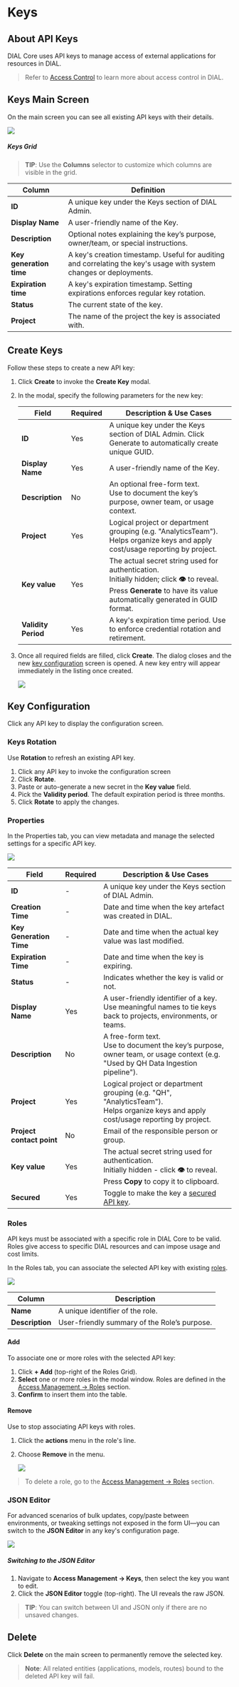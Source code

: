 # Keys

## About API Keys

DIAL Core uses API keys to manage access of external applications for resources in DIAL.

> Refer to [Access Control](/docs/platform/3.core/2.access-control-intro.md) to learn more about access control in DIAL.

## Keys Main Screen

On the main screen you can see all existing API keys with their details.

![](img/img_42.png)

##### Keys Grid

> **TIP**: Use the **Columns** selector to customize which columns are visible in the grid.

| Column                    | Definition                                                                                                          |
|---------------------------|---------------------------------------------------------------------------------------------------------------------|
| **ID**                    | A unique key under the Keys section of DIAL Admin.                                                                  |
| **Display Name**          | A user-friendly name of the Key.                                                                                    |
| **Description**           | Optional notes explaining the key’s purpose, owner/team, or special instructions.                                   |
| **Key generation time**   | A key's creation timestamp. Useful for auditing and correlating the key's usage with system changes or deployments. |
| **Expiration time**       | A key's expiration timestamp. Setting expirations enforces regular key rotation.                                    |
| **Status**                | The current state of the key.                                                                                       |
| **Project**               | The name of the project the key is associated with.                                                                 |


## Create Keys

Follow these steps to create a new API key:

1. Click **Create** to invoke the **Create Key** modal.
2. In the modal, specify the following parameters for the new key:

    | Field               | Required | Description & Use Cases                                                                                                                                                             |
    |---------------------|----------|-------------------------------------------------------------------------------------------------------------------------------------------------------------------------------------|
    | **ID**              | Yes      | A unique key under the Keys section of DIAL Admin. Click Generate to automatically create unique GUID.                                                                              |
    | **Display Name**    | Yes      | A user-friendly name of the Key.                                                                                                                                                    |
    | **Description**     | No       | An optional free-form text.<br />Use to document the key’s purpose, owner team, or usage context.                                                                                   |
    | **Project**         | Yes      | Logical project or department grouping (e.g. "AnalyticsTeam").<br />Helps organize keys and apply cost/usage reporting by project.                                                  |
    | **Key value**       | Yes      | The actual secret string used for authentication.<br />Initially hidden; click **👁️** to reveal.<br />Press **Generate** to have its value automatically generated in GUID format. |
    | **Validity Period** | Yes      | A key's expiration time period. Use to enforce credential rotation and retirement.                                                                                                  |

3. Once all required fields are filled, click **Create**. The dialog closes and the new [key configuration](#key-configuration) screen is opened. A new key entry will appear immediately in the listing once created.

    ![](img/img_43.png)


## Key Configuration

Click any API key to display the configuration screen.

### Keys Rotation

Use **Rotation** to refresh an existing API key.

1. Click any API key to invoke the configuration screen
2. Click **Rotate**.
3. Paste or auto-generate a new secret in the **Key value** field.
4. Pick the **Validity period**. The default expiration period is three months.
5. Click **Rotate** to apply the changes.

### Properties

In the Properties tab, you can view metadata and manage the selected settings for a specific API key. 

![](img/img_44.png)

| Field                     | Required | Description & Use Cases                                                                                                                         |
|---------------------------|----------|-------------------------------------------------------------------------------------------------------------------------------------------------|
| **ID**                    | -        | A unique key under the Keys section of DIAL Admin.                                                                                              |
| **Creation Time**         | -        | Date and time when the key artefact was created in DIAL.                                                                                        |
| **Key Generation Time**   | -        | Date and time when the actual key value was last modified.                                                                                      |
| **Expiration Time**       | -        | Date and time when the key is expiring.                                                                                                         |
| **Status**                | -        | Indicates whether the key is valid or not.                                                                                                      |
| **Display Name**          | Yes      | A user-friendly identifier of a key.<br />Use meaningful names to tie keys back to projects, environments, or teams.                            |
| **Description**           | No       | A free-form text.<br />Use to document the key’s purpose, owner team, or usage context (e.g. "Used by QH Data Ingestion pipeline").             |
| **Project**               | Yes      | Logical project or department grouping (e.g. "QH", "AnalyticsTeam").<br />Helps organize keys and apply cost/usage reporting by project.        |
| **Project contact point** | No       | Email of the responsible person or group.                                                                                                       |
| **Key value**             | Yes      | The actual secret string used for authentication.<br />Initially hidden - click **👁️** to reveal.<br />Press **Copy** to copy it to clipboard. |
| **Secured**               | Yes      | Toggle to make the key a [secured API key](/docs/platform/3.core/4.privacy.md#applications-audit-logs).                                         |


### Roles

API keys must be associated with a specific role in DIAL Core to be valid. Roles give access to specific DIAL resources and can impose usage and cost limits.

In the Roles tab, you can associate the selected API key with existing [roles](/docs/tutorials/3.admin/access-management-roles.md).

![](img/img_45.png)

| Column    | Description|
| --------------- |-----------------------------------------------|
| **Name**  | A unique identifier of the role.     |
| **Description** | User-friendly summary of the Role’s purpose. |

#### Add

To associate one or more roles with the selected API key:

1. Click **+ Add** (top-right of the Roles Grid).
2. **Select** one or more roles in the modal window. Roles are defined in the [Access Management → Roles](/docs/tutorials/3.admin/access-management-roles.md) section.
3. **Confirm** to insert them into the table.

#### Remove

Use to stop associating API keys with roles. 
 
1. Click the **actions** menu in the role's line.
2. Choose **Remove** in the menu.

    ![](img/83.png)

> To delete a role, go to the [Access Management → Roles](/docs/tutorials/3.admin/access-management-roles.md) section.

### JSON Editor

For advanced scenarios of bulk updates, copy/paste between environments, or tweaking settings not exposed in the form UI—you can switch to the **JSON Editor** in any key's configuration page.

![](img/75.png)

##### Switching to the JSON Editor

1. Navigate to **Access Management → Keys**, then select the key you want to edit.
2. Click the **JSON Editor** toggle (top-right). The UI reveals the raw JSON.

> **TIP**: You can switch between UI and JSON only if there are no unsaved changes.


## Delete

Click **Delete** on the main screen to permanently remove the selected key. 

> **Note**: All related entities (applications, models, routes) bound to the deleted API key will fail.